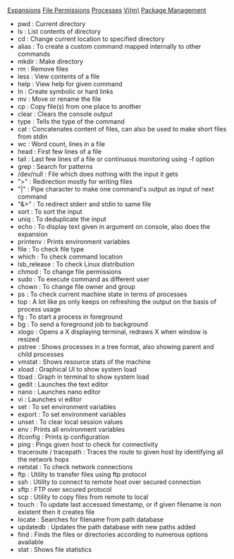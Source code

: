 [Expansions](/expansions.md)		[File Permissions](/filepermissions.md)		[Processes](/processes.md)		[Vi(m)](/vim.md)		[Package Management](/packagemanagement.md)

- pwd : Current directory  
- ls : List contents of directory  
- cd : Change current location to specified directory  
- alias : To create a custom command mapped internally to other commands  
- mkdir : Make directory  
- rm : Remove files  
- less : View contents of a file  
- help : View help for given command  
- ln : Create symbolic or hard links  
- mv : Move or rename the file  
- cp : Copy file(s) from one place to another  
- clear : Clears the console output  
- type : Tells the type of the command  
- cat : Concatenates content of files, can also be used to make short files from stdin  
- wc : Word count, lines in a file  
- head : First few lines of a file    
- tail : Last  few lines of a file or continuous monitoring using -f option  
- grep : Search for patterns  
- /dev/null : File which does nothing with the input it gets    
- ">" : Redirection mostly for writing files    
- "\|" : Pipe character to make one command's output as input of next command  
- "&>" : To redirect stderr and stdin to same file  
- sort : To sort the input  
- uniq : To deduplicate the input  
- echo : To display text given in argument on console, also does the expansion  
- printenv : Prints environment variables  
- file : To check file type  
- which : To check command location  
- lsb_release : To check Linux distribution  
- chmod : To change file permissions  
- sudo : To execute command as different user  
- chown : To change file owner and group  
- ps : To check current machine state in terms of processes  
- top : A lot like ps only keeps on refreshing the output on the basis of process usage  <TODO>  
- fg : To start a process in foreground  
- bg : To send a foreground job to background  
- xlogo : Opens a X displaying terminal, redraws X when window is resized  
- pstree : Shows processes in a tree format, also showing parent and child processes  
- vmstat : Shows resource stats of the machine  
- xload : Graphical UI to show system load  
- tload : Graph in terminal to show system load  
- gedit : Launches the text editor  
- nano : Launches nano editor  
- vi : Launches vi editor
- set : To set environment variables  
- export : To set environment variables  
- unset : To clear local session values  
- env : Prints all environment variables  
- ifconfig : Prints ip configuration  
- ping : Pings given host to check for connectivity  
- traceroute / tracepath : Traces the route to given host by identifying all the network hops  
- netstat : To check network connections  
- ftp : Utility to transfer files using ftp protocol  
- ssh : Utility to connect to remote host over secured connection  
- sftp : FTP over secured protocol   
- scp : Utility to copy files from remote to local  
- touch : To update last accessed timestamp, or if given filename is non existent then it creates file  
- locate : Searches for filename from path database  
- updatedb : Updates the path database with new paths added  
- find : Finds the files or directories according to numerous options available  
- stat : Shows file statistics  
  
